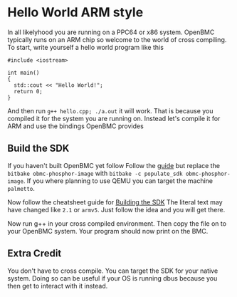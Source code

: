 # Hello World ARM style

In all likelyhood you are running on a PPC64 or x86 system.  OpenBMC typically
runs on an ARM chip so welcome to the world of cross compiling.  To start, 
write yourself a hello world program like this

```
#include <iostream>

int main()
{
  std::cout << "Hello World!";
  return 0;
}

```

And then run `g++ hello.cpp; ./a.out` it will work.  That is because you compiled
it for the system you are running on.  Instead let's compile it for ARM and use
the bindings OpenBMC provides

## Build the SDK
If you haven't built OpenBMC yet follow Follow the [guide](https://github.com/openbmc/openbmc#setting-up-your-openbmc-project)
but replace the `bitbake obmc-phosphor-image` with `bitbake -c populate_sdk obmc-phosphor-image`.
If you where planning to use QEMU you can target the machine `palmetto`.

Now follow the cheatsheet guide for [Building the SDK](https://github.com/openbmc/docs/blob/master/cheatsheet.md#building-the-openbmc-sdk)
The literal text may have changed like `2.1` or `armv5`. Just follow the idea 
and you will get there.


Now run g++ in your cross compiled environment.  Then copy the file on to your
OpenBMC system.  Your program should now print on the BMC.


## Extra Credit
You don't have to cross compile.  You can target the SDK for your native system.
Doing so can be useful if your OS is running dbus because you then get to interact
with it instead.